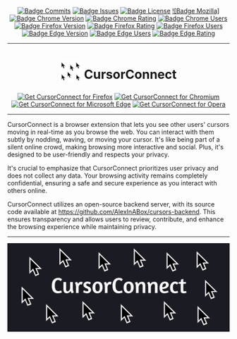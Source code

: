 <div align="center">

[![Badge Commits]][Commit Rate]
[![Badge Issues]][Issues]
[![Badge License]][License]
[![Badge Mozilla]][Mozilla]
[![Badge Chrome Version]][Chrome]
[![Badge Chrome Rating]][Chrome]
[![Badge Chrome Users]][Chrome]
[![Badge Firefox Version]][Firefox]
[![Badge Firefox Rating]][Firefox]
[![Badge Firefox Users]][Firefox]
[![Badge Edge Version]][Edge]
[![Badge Edge Users]][Edge]
[![Badge Edge Rating]][Edge]

</div>

***

<h1 align="center">
<sub>
<img src="https://raw.githubusercontent.com/AlexInABox/CursorConnect/main/promo/icons_full/icon48.png" height="48" width="48">
</sub>
CursorConnect
</h1>

<p align="center">
<a href="https://boinky.click/cursorConnect-f"><img src="https://user-images.githubusercontent.com/585534/107280546-7b9b2a00-6a26-11eb-8f9f-f95932f4bfec.png" alt="Get CursorConnect for Firefox"></a>
<a href="https://boinky.click/cursorConnect-c"><img src="https://user-images.githubusercontent.com/585534/107280622-91a8ea80-6a26-11eb-8d07-77c548b28665.png" alt="Get CursorConnect for Chromium"></a>
<a href="https://boinky.click/cursorConnect-e"><img src="https://user-images.githubusercontent.com/585534/107280673-a5ece780-6a26-11eb-9cc7-9fa9f9f81180.png" alt="Get CursorConnect for Microsoft Edge"></a>
<a href="https://boinky.click/cursorConnect-o"><img src="https://user-images.githubusercontent.com/585534/107280692-ac7b5f00-6a26-11eb-85c7-088926504452.png" alt="Get CursorConnect for Opera"></a>
</p>

***

CursorConnect is a browser extension that lets you see other users' cursors moving in real-time as you browse the web. You can interact with them subtly by nodding, waving, or moving your cursor. It's like being part of a silent online crowd, making browsing more interactive and social. Plus, it's designed to be user-friendly and respects your privacy.

It's crucial to emphasize that CursorConnect prioritizes user privacy and does not collect any data. Your browsing activity remains completely confidential, ensuring a safe and secure experience as you interact with others online.

CursorConnect utilizes an open-source backend server, with its source code available at https://github.com/AlexInABox/cursors-backend. This ensures transparency and allows users to review, contribute, and enhance the browsing experience while maintaining privacy.

***
<img src="https://raw.githubusercontent.com/AlexInABox/CursorConnect/main/promo/promo_tiles/promo_1400x560.png">


<!----------------------------------------------------------------------------->

[Mozilla]: https://boinky.click/cursorConnect-f
[Chrome]: https://boinky.click/cursorConnect-c
[Edge]: https://boinky.click/cursorConnect-e

[License]: LICENSE


<!---------------------------------[ Internal ]-------------------------------->

[Commit Rate]: https://github.com/AlexInABox/CursorConnect/commits/main
[Releases]: https://github.com/AlexInABox/CursorConnect/releases
[Issues]: https://github.com/AlexInABox/CursorConnect/issues


<!----------------------------------[ Badges ]--------------------------------->

[Badge Commits]: https://img.shields.io/github/commit-activity/m/AlexInABox/CursorConnect?label=Commits
[Badge License]: https://img.shields.io/badge/License-GPLv3-blue.svg

[Badge Chrome Version]: https://img.shields.io/chrome-web-store/v/golmpimdjemjkffedbgjflgbcmcdcfnf.svg
[Badge Chrome Rating]: https://img.shields.io/chrome-web-store/rating/golmpimdjemjkffedbgjflgbcmcdcfnf.svg?label=Chrome%20Rating
[Badge Chrome Users]: https://img.shields.io/chrome-web-store/users/golmpimdjemjkffedbgjflgbcmcdcfnf.svg?label=Chrome%20Users
[Chrome]: https://boinky.click/cursorConnect-c

[Badge Firefox Version]: https://img.shields.io/amo/v/cursorconnect.svg
[Badge Firefox Rating]: https://img.shields.io/amo/rating/cursorconnect.svg?label=Firefox%20Rating
[Badge Firefox Users]: https://img.shields.io/amo/users/cursorconnect.svg?label=Firefox%20Users
[Firefox]: https://boinky.click/cursorConnect-f

[Badge Edge Version]: https://img.shields.io/badge/dynamic/json?label=Edge&prefix=v&query=%24.version&url=https%3A%2F%2Fmicrosoftedge.microsoft.com%2Faddons%2Fgetproductdetailsbycrxid%2Fagnjkhpphbbfahegjeeneacaipnjppaa
[Badge Edge Users]: https://img.shields.io/badge/dynamic/json?label=Edge%20Rating&suffix=/5&query=%24.averageRating&url=https%3A%2F%2Fmicrosoftedge.microsoft.com%2Faddons%2Fgetproductdetailsbycrxid%2Fagnjkhpphbbfahegjeeneacaipnjppaa
[Badge Edge Rating]: https://img.shields.io/badge/dynamic/json?label=Edge%20Users&query=%24.activeInstallCount&url=https%3A%2F%2Fmicrosoftedge.microsoft.com%2Faddons%2Fgetproductdetailsbycrxid%2Fagnjkhpphbbfahegjeeneacaipnjppaa
[Edge]: https://boinky.click/cursorConnect-e
[Badge Issues]: https://img.shields.io/github/issues/AlexInABox/CursorConnect

